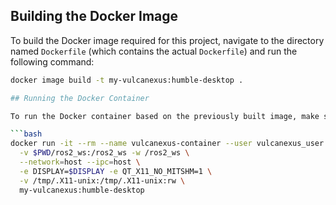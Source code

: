 ## Building the Docker Image

To build the Docker image required for this project, navigate to the directory named `Dockerfile` (which contains the actual `Dockerfile`) and run the following command:

```bash
docker image build -t my-vulcanexus:humble-desktop .

## Running the Docker Container

To run the Docker container based on the previously built image, make sure you are located inside the directory that contains the `ros2_ws` folder. This folder is required because it will be mounted into the container at runtime. The `ros2_ws` directory is included in the GitHub project.

```bash
docker run -it --rm --name vulcanexus-container --user vulcanexus_user \
  -v $PWD/ros2_ws:/ros2_ws -w /ros2_ws \
  --network=host --ipc=host \
  -e DISPLAY=$DISPLAY -e QT_X11_NO_MITSHM=1 \
  -v /tmp/.X11-unix:/tmp/.X11-unix:rw \
  my-vulcanexus:humble-desktop
